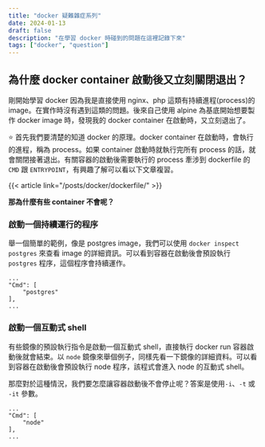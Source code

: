 ```yaml
---
title: "docker 疑難雜症系列"
date: 2024-01-13
draft: false
description: "在學習 docker 時碰到的問題在這裡記錄下來"
tags: ["docker", "question"]
---
```


## 為什麼 docker container 啟動後又立刻關閉退出？
剛開始學習 docker 因為我是直接使用 nginx、php 這類有持續進程(process)的 image。在實作時沒有遇到這類的問題。後來自己使用 alpine 為基底開始想要製作 docker image 時，發現我的 docker container 在啟動時，又立刻退出了。

⭐️ 首先我們要清楚的知道 docker 的原理。docker container 在啟動時，會執行的進程，稱為 process。如果 container 啟動時就執行完所有 process 的話，就會關閉接著退出。有關容器的啟動後需要執行的 process 牽涉到 dockerfile 的 `CMD` 跟 `ENTRYPOINT`，有興趣了解可以看以下文章複習。

{{< article link="/posts/docker/dockerfile/" >}}

**那為什麼有些 container 不會呢？**

### 啟動一個持續運行的程序
舉一個簡單的範例，像是 postgres image，我們可以使用 `docker inspect postgres` 來查看 image 的詳細資訊。可以看到容器在啟動後會預設執行 `postgres` 程序，這個程序會持續運作。

```
...
"Cmd": [
    "postgres"
],
...
```

### 啟動一個互動式 shell
有些鏡像的預設執行指令是啟動一個互動式 shell，直接執行 docker run 容器啟動後就會結束。以 `node` 鏡像來舉個例子，同樣先看一下鏡像的詳細資料。可以看到容器在啟動後會預設執行 node 程序，該程式會進入 node 的互動式 shell。

那麼對於這種情況，我們要怎麼讓容器啟動後不會停止呢？答案是使用`-i`、`-t` 或 `-it` 參數。

```
...
"Cmd": [
    "node"
],
...
```
